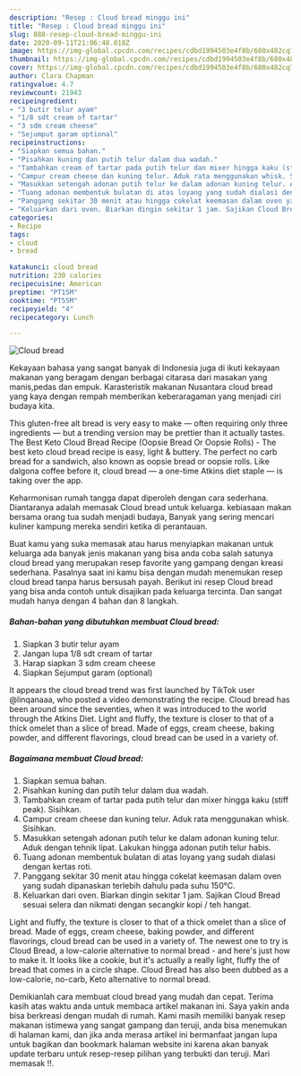 ```yaml
---
description: "Resep : Cloud bread minggu ini"
title: "Resep : Cloud bread minggu ini"
slug: 888-resep-cloud-bread-minggu-ini
date: 2020-09-11T21:06:48.018Z
image: https://img-global.cpcdn.com/recipes/cdbd1994503e4f8b/680x482cq70/cloud-bread-foto-resep-utama.jpg
thumbnail: https://img-global.cpcdn.com/recipes/cdbd1994503e4f8b/680x482cq70/cloud-bread-foto-resep-utama.jpg
cover: https://img-global.cpcdn.com/recipes/cdbd1994503e4f8b/680x482cq70/cloud-bread-foto-resep-utama.jpg
author: Clara Chapman
ratingvalue: 4.7
reviewcount: 21943
recipeingredient:
- "3 butir telur ayam"
- "1/8 sdt cream of tartar"
- "3 sdm cream cheese"
- "Sejumput garam optional"
recipeinstructions:
- "Siapkan semua bahan."
- "Pisahkan kuning dan putih telur dalam dua wadah."
- "Tambahkan cream of tartar pada putih telur dan mixer hingga kaku (stiff peak). Sisihkan."
- "Campur cream cheese dan kuning telur. Aduk rata menggunakan whisk. Sisihkan."
- "Masukkan setengah adonan putih telur ke dalam adonan kuning telur. Aduk dengan tehnik lipat. Lakukan hingga adonan putih telur habis."
- "Tuang adonan membentuk bulatan di atas loyang yang sudah dialasi dengan kertas roti."
- "Panggang sekitar 30 menit atau hingga cokelat keemasan dalam oven yang sudah dipanaskan terlebih dahulu pada suhu 150°C."
- "Keluarkan dari oven. Biarkan dingin sekitar 1 jam. Sajikan Cloud Bread sesuai selera dan nikmati dengan secangkir kopi / teh hangat."
categories:
- Recipe
tags:
- cloud
- bread

katakunci: cloud bread 
nutrition: 230 calories
recipecuisine: American
preptime: "PT15M"
cooktime: "PT55M"
recipeyield: "4"
recipecategory: Lunch

---
```



![Cloud bread](https://img-global.cpcdn.com/recipes/cdbd1994503e4f8b/680x482cq70/cloud-bread-foto-resep-utama.jpg)

Kekayaan bahasa yang sangat banyak di Indonesia juga di ikuti kekayaan makanan yang beragam dengan berbagai citarasa dari masakan yang manis,pedas dan empuk. Karasteristik makanan Nusantara cloud bread yang kaya dengan rempah memberikan keberaragaman yang menjadi ciri budaya kita.


This gluten-free alt bread is very easy to make — often requiring only three ingredients — but a trending version may be prettier than it actually tastes. The Best Keto Cloud Bread Recipe (Oopsie Bread Or Oopsie Rolls) - The best keto cloud bread recipe is easy, light &amp; buttery. The perfect no carb bread for a sandwich, also known as oopsie bread or oopsie rolls. Like dalgona coffee before it, cloud bread — a one-time Atkins diet staple — is taking over the app.

Keharmonisan rumah tangga dapat diperoleh dengan cara sederhana. Diantaranya adalah memasak Cloud bread untuk keluarga. kebiasaan makan bersama orang tua sudah menjadi budaya, Banyak yang sering mencari kuliner kampung mereka sendiri ketika di perantauan.

Buat kamu yang suka memasak atau harus menyiapkan makanan untuk keluarga ada banyak jenis makanan yang bisa anda coba salah satunya cloud bread yang merupakan resep favorite yang gampang dengan kreasi sederhana. Pasalnya saat ini kamu bisa dengan mudah menemukan resep cloud bread tanpa harus bersusah payah.
Berikut ini resep Cloud bread yang bisa anda contoh untuk disajikan pada keluarga tercinta. Dan sangat mudah hanya dengan 4 bahan dan 8 langkah.


<!--inarticleads1-->

##### Bahan-bahan yang dibutuhkan membuat Cloud bread:

1. Siapkan 3 butir telur ayam
1. Jangan lupa 1/8 sdt cream of tartar
1. Harap siapkan 3 sdm cream cheese
1. Siapkan Sejumput garam (optional)


It appears the cloud bread trend was first launched by TikTok user @linqanaaa, who posted a video demonstrating the recipe. Cloud bread has been around since the seventies, when it was introduced to the world through the Atkins Diet. Light and fluffy, the texture is closer to that of a thick omelet than a slice of bread. Made of eggs, cream cheese, baking powder, and different flavorings, cloud bread can be used in a variety of. 

<!--inarticleads2-->

##### Bagaimana membuat  Cloud bread:

1. Siapkan semua bahan.
1. Pisahkan kuning dan putih telur dalam dua wadah.
1. Tambahkan cream of tartar pada putih telur dan mixer hingga kaku (stiff peak). Sisihkan.
1. Campur cream cheese dan kuning telur. Aduk rata menggunakan whisk. Sisihkan.
1. Masukkan setengah adonan putih telur ke dalam adonan kuning telur. Aduk dengan tehnik lipat. Lakukan hingga adonan putih telur habis.
1. Tuang adonan membentuk bulatan di atas loyang yang sudah dialasi dengan kertas roti.
1. Panggang sekitar 30 menit atau hingga cokelat keemasan dalam oven yang sudah dipanaskan terlebih dahulu pada suhu 150°C.
1. Keluarkan dari oven. Biarkan dingin sekitar 1 jam. Sajikan Cloud Bread sesuai selera dan nikmati dengan secangkir kopi / teh hangat.


Light and fluffy, the texture is closer to that of a thick omelet than a slice of bread. Made of eggs, cream cheese, baking powder, and different flavorings, cloud bread can be used in a variety of. The newest one to try is Cloud Bread, a low-calorie alternative to normal bread - and here&#39;s just how to make it. It looks like a cookie, but it&#39;s actually a really light, fluffy the of bread that comes in a circle shape. Cloud Bread has also been dubbed as a low-calorie, no-carb, Keto alternative to normal bread. 

Demikianlah cara membuat cloud bread yang mudah dan cepat. Terima kasih atas waktu anda untuk membaca artikel makanan ini. Saya yakin anda bisa berkreasi dengan mudah di rumah. Kami masih memiliki banyak resep makanan istimewa yang sangat gampang dan teruji, anda bisa menemukan di halaman kami, dan jika anda merasa artikel ini bermanfaat jangan lupa untuk bagikan dan bookmark halaman website ini karena akan banyak update terbaru untuk resep-resep pilihan yang terbukti dan teruji. Mari memasak !!. 
